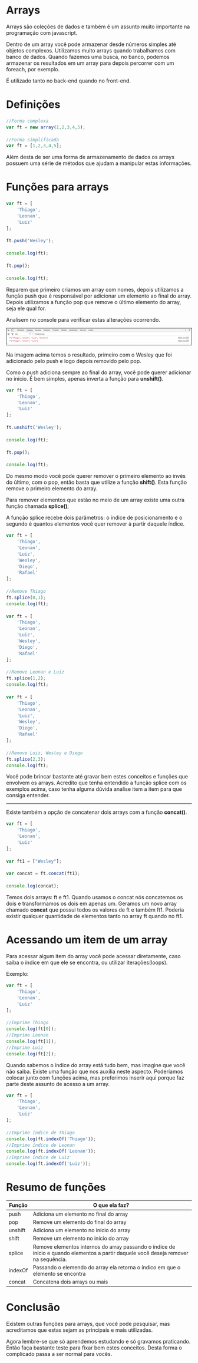 # Arrays

Arrays são coleções de dados e também é um assunto muito importante na programação com javascript.

Dentro de um array você pode armazenar desde números simples até objetos complexos. Utilizamos muito arrays quando trabalhamos com banco de dados. Quando fazemos uma busca, no banco, podemos armazenar os resultados em um array para depois percorrer com um foreach, por exemplo.

É utilizado tanto no back-end quando no front-end.

# Definições

```javascript
//Forma complexa
var ft = new array(1,2,3,4,5);

//Forma simplificada
var ft = [1,2,3,4,5];
```

Além desta de ser uma forma de armazenamento de dados os arrays possuem uma série de métodos que ajudam a manipular estas informações.

# Funções para arrays

```javascript
var ft = [
    'Thiago',
    'Leonan',
    'Luiz'
];

ft.push('Wesley');

console.log(ft);

ft.pop();

console.log(ft);
```

Reparem que primeiro criamos um array com nomes, depois utilizamos a função push que é responsável por adicionar um elemento ao final do array. Depois utilizamos a função pop que remove o último elemento do array, seja ele qual for.

Analisem no console para verificar estas alterações ocorrendo.

![console_log_arrays](./images/console_log_arrays.png "console_log_arrays")

Na imagem acima temos o resultado, primeiro com o Wesley que foi adicionado pelo push e logo depois removido pelo pop.

Como o push adiciona sempre ao final do array, você pode querer adicionar no início. É bem simples, apenas inverta a função para **unshift()**.

```javascript
var ft = [
    'Thiago',
    'Leonan',
    'Luiz'
];

ft.unshift('Wesley');

console.log(ft);

ft.pop();

console.log(ft);
```

Do mesmo modo você pode querer remover o primeiro elemento ao invés do último, com o pop, então basta que utilize a função **shift()**. Esta função remove o primeiro elemento do array.

Para remover elementos que estão no meio de um array existe uma outra função chamada **splice()**;

A função splice recebe dois parâmetros: o índice de posicionamento e o segundo é quantos elementos você quer remover à partir daquele índice.

```javascript
var ft = [
    'Thiago',
    'Leonan',
    'Luiz',
    'Wesley',
    'Diego',
    'Rafael'
];

//Remove Thiago
ft.splice(0,1);
console.log(ft);

var ft = [
    'Thiago',
    'Leonan',
    'Luiz',
    'Wesley',
    'Diego',
    'Rafael'
];

//Remove Leonan e Luiz
ft.splice(1,2);
console.log(ft);

var ft = [
    'Thiago',
    'Leonan',
    'Luiz',
    'Wesley',
    'Diego',
    'Rafael'
];

//Remove Luiz, Wesley e Diego
ft.splice(2,3);
console.log(ft);
```

Você pode brincar bastante até gravar bem estes conceitos e funções que envolvem os arrays. Acredito que tenha entendido a função splice com os exemplos acima, caso tenha alguma dúvida analise item a item para que consiga entender.

*** 

Existe também a opção de concatenar dois arrays com a função **concat()**.

```javascript
var ft = [
    'Thiago',
    'Leonan',
    'Luiz'
];

var ft1 = ["Wesley"];

var concat = ft.concat(ft1);

console.log(concat);
```

Temos dois arrays: ft e ft1. Quando usamos o concat nós concatemos os dois e transformamos os dois em apenas um. Geramos um novo array chamado **concat** que possui todos os valores de ft e também ft1. Poderia existir qualquer quantidade de elementos tanto no array ft quando no ft1.

# Acessando um item de um array

Para acessar algum item do array você pode acessar diretamente, caso saiba o índice em que ele se encontra, ou utilizar iterações(loops).
 
Exemplo:

```javascript
var ft = [
    'Thiago',
    'Leonan',
    'Luiz'
];

//Imprime Thiago
console.log(ft[0]);
//Imprime Leonan
console.log(ft[1]);
//Imprime Luiz
console.log(ft[2]);
```

Quando sabemos o índice do array está tudo bem, mas imagine que você não saiba. Existe uma função que nos auxilia neste aspecto. Poderíamos colocar junto com funções acima, mas preferimos inserir aqui porque faz parte deste assunto de acesso a um array.

```javascript
var ft = [
    'Thiago',
    'Leonan',
    'Luiz'
];

//Imprime índice de Thiago
console.log(ft.indexOf('Thiago'));
//Imprime índice de Leonan
console.log(ft.indexOf('Leonan'));
//Imprime índice de Luiz
console.log(ft.indexOf('Luiz'));
```

# Resumo de funções

Função | O que ela faz?
------ | --------------
push | Adiciona um elemento no final do array
pop | Remove um elemento do final do array
unshift | Adiciona um elemento no início do array
shift | Remove um elemento no início do array
splice | Remove elementos internos do array passando o índice de início e quando elementos a partir daquele você deseja remover na sequência.
indexOf | Passando o elemendo do array ela retorna o índico em que o elemento se encontra
concat | Concatena dois arrays ou mais

# Conclusão

Existem outras funções para arrays, que você pode pesquisar, mas acreditamos que estas sejam as principais e mais utilizadas.

Agora lembre-se que só aprendemos estudando e só gravamos praticando. Então faça bastante teste para fixar bem estes conceitos. Desta forma o complicado passa a ser normal para vocês.